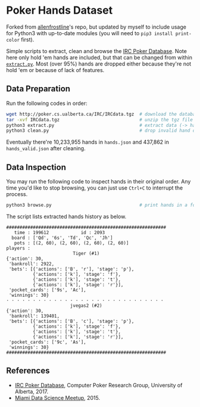 # Poker Hands Dataset

Forked from [allenfrostline](https://github.com/allenfrostline/PokerHandsDataset)'s repo, but updated by myself to include usage for Python3 with up-to-date modules (you will need to `pip3 install print-color` first).

Simple scripts to extract, clean and browse the [IRC Poker Database](https://poker.cs.ualberta.ca/irc_poker_database.html). Note here only hold 'em hands are included, but that can be changed from within [`extract.py`](extract.py). Most (over 95%) hands are dropped either because they're not hold 'em or because of lack of features.

## Data Preparation

Run the following codes in order:

```bash
wget http://poker.cs.ualberta.ca/IRC/IRCdata.tgz  # download the database (-> IRCdata.tgz)
tar -xvf IRCdata.tgz                              # unzip the tgz file (-> IRCdata)
python3 extract.py                                # extract data (-> hands.json)
python3 clean.py                                  # drop invalid hand data (-> hands_valid.json)
```

Eventually there're 10,233,955 hands in `hands.json` and 437,862 in `hands_valid.json` after cleaning.

## Data Inspection

You may run the following code to inspect hands in their original order. Any time you'd like to stop browsing, you can just use `Ctrl+C` to interrupt the process.

```bash
python3 browse.py                                 # print hands in a formatted way
```

The script lists extracted hands history as below.

    ############################################################
       time : 199612            id : 2093
      board : ['Qd', '6s', 'Td', 'Qc', 'Jh']
       pots : [(2, 60), (2, 60), (2, 60), (2, 60)]
    players : 
                             Tiger (#1)                         
    {'action': 30,
     'bankroll': 2922,
     'bets': [{'actions': ['B', 'r'], 'stage': 'p'},
              {'actions': ['k'], 'stage': 'f'},
              {'actions': ['k'], 'stage': 't'},
              {'actions': ['k'], 'stage': 'r'}],
     'pocket_cards': ['9s', 'Ac'],
     'winnings': 30}
    · · · · · · · · · · · · · · · · · · · · · · · · · · · · · · 
                            jvegas2 (#2)                        
    {'action': 30,
     'bankroll': 139401,
     'bets': [{'actions': ['B', 'c'], 'stage': 'p'},
              {'actions': ['k'], 'stage': 'f'},
              {'actions': ['k'], 'stage': 't'},
              {'actions': ['k'], 'stage': 'r'}],
     'pocket_cards': ['9c', 'As'],
     'winnings': 30}
    ############################################################

## References

- [IRC Poker Database](http://poker.cs.ualberta.ca/irc_poker_database.html), Computer Poker Research Group, University of Alberta, 2017.
- [Miami Data Science Meetup](https://github.com/dksmith01/MSDM/blob/987836595c73423b89f83b29747956129bec16c2/.ipynb_checkpoints/MDSM%20Project%201%20Poker%20Python%20Wrangling%20Code-checkpoint.ipynb), 2015.
